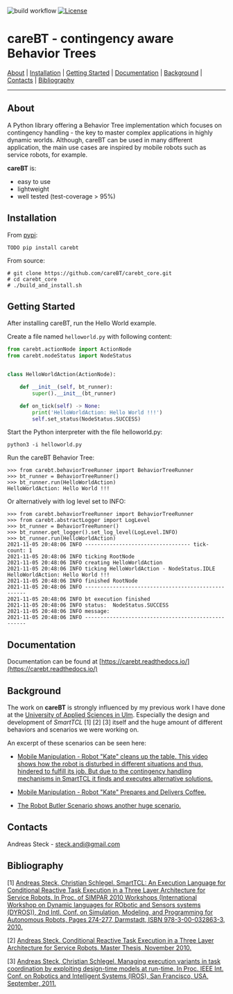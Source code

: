 ![build workflow](https://github.com/CareBT/carebt_core/actions/workflows/python-app.yml/badge.svg)
[![License](https://img.shields.io/badge/License-Apache%202.0-blue.svg)](https://opensource.org/licenses/Apache-2.0)

# careBT - contingency aware Behavior Trees

[About](#about) | [Installation](#installation) | [Getting Started](#getting-started) | [Documentation](#documentation) | [Background](#background) | [Contacts](#contacts) | [Bibliography](#bibliography)

-----

## About
A Python library offering a Behavior Tree implementation which focuses on contingency handling - the key to master complex applications in highly dynamic worlds. Although, careBT can be used in many different application, the main use cases are inspired by mobile robots such as service robots, for example.

**careBT** is:
- easy to use
- lightweight
- well tested (test-coverage > 95%)

## Installation

From [pypi](https://pypi.python.org/pypi/carebt):
```
TODO pip install carebt
```

From source:
```
# git clone https://github.com/careBT/carebt_core.git
# cd carebt_core
# ./build_and_install.sh
```

## Getting Started

After installing careBT, run the Hello World example.

Create a file named `helloworld.py` with following content:
``` python
from carebt.actionNode import ActionNode
from carebt.nodeStatus import NodeStatus


class HelloWorldAction(ActionNode):

    def __init__(self, bt_runner):
        super().__init__(bt_runner)

    def on_tick(self) -> None:
        print('HelloWorldAction: Hello World !!!')
        self.set_status(NodeStatus.SUCCESS)

```

Start the Python interpreter with the file helloworld.py:
```
python3 -i helloworld.py
```

Run the careBT Behavior Tree:
```
>>> from carebt.behaviorTreeRunner import BehaviorTreeRunner
>>> bt_runner = BehaviorTreeRunner()
>>> bt_runner.run(HelloWorldAction)
HelloWorldAction: Hello World !!!
```
Or alternatively with log level set to INFO:
```
>>> from carebt.behaviorTreeRunner import BehaviorTreeRunner
>>> from carebt.abstractLogger import LogLevel
>>> bt_runner = BehaviorTreeRunner()
>>> bt_runner.get_logger().set_log_level(LogLevel.INFO)
>>> bt_runner.run(HelloWorldAction)
2021-11-05 20:48:06 INFO ---------------------------------- tick-count: 1
2021-11-05 20:48:06 INFO ticking RootNode
2021-11-05 20:48:06 INFO creating HelloWorldAction
2021-11-05 20:48:06 INFO ticking HelloWorldAction - NodeStatus.IDLE
HelloWorldAction: Hello World !!!
2021-11-05 20:48:06 INFO finished RootNode
2021-11-05 20:48:06 INFO ---------------------------------------------------
2021-11-05 20:48:06 INFO bt execution finished
2021-11-05 20:48:06 INFO status:  NodeStatus.SUCCESS
2021-11-05 20:48:06 INFO message: 
2021-11-05 20:48:06 INFO ---------------------------------------------------
```

## Documentation

Documentation can be found at [https://carebt.readthedocs.io/](https://carebt.readthedocs.io/)

## Background

The work on **careBT** is strongly influenced by my previous work I have done at the [University of Applied
Sciences in Ulm](https://www.servicerobotik-ulm.de/). Especially the design and development of *SmartTCL* [1] [2] [3] itself and the huge amount of different
behaviors and scenarios we were working on.

An excerpt of these scenarios can be seen here:
* [Mobile Manipulation - Robot "Kate" cleans up the table. This video shows how the robot is disturbed in different situations and thus, hindered to fulfill its job. But due to the contingency handling mechanisms in SmartTCL it finds and executes alternative solutions.](https://www.youtube.com/watch?v=xtLK-655v7k)

* [Mobile Manipulation - Robot "Kate" Prepares and Delivers Coffee.](https://www.youtube.com/watch?v=B4E1uC3Cbps)

* [The Robot Butler Scenario shows another huge scenario.](https://www.youtube.com/watch?v=nUM3BUCUnpY)

## Contacts

Andreas Steck - <steck.andi@gmail.com>

## Bibliography

[1] [Andreas Steck, Christian Schlegel. SmartTCL: An Execution Language for Conditional Reactive Task Execution in a Three Layer Architecture for Service Robots. In Proc. of SIMPAR 2010 Workshops (International Workshop on Dynamic languages for RObotic and Sensors systems (DYROS)), 2nd Intl. Conf. on Simulation, Modeling, and Programming for Autonomous Robots, Pages 274-277, Darmstadt, ISBN 978-3-00-032863-3, 2010.](https://www.researchgate.net/publication/259389996_SmartTCL_An_Execution_Language_for_Conditional_Reactive_Task_Execution_in_a_Three_Layer_Architecture_for_Service_Robots)

[2] [Andreas Steck. Conditional Reactive Task Execution in a Three Layer Architecture for Service Robots. Master Thesis, November 2010.](http://www.servicerobotik-ulm.de/drupal/sites/default/files/masterthesis-steck.pdf)

[3] [Andreas Steck, Christian Schlegel. Managing execution variants in task coordination by exploiting design-time models at run-time. In Proc. IEEE Int. Conf. on Robotics and Intelligent Systems (IROS), San Francisco, USA, September, 2011.](https://ras.papercept.net/conferences/conferences/IROS11/program/IROS11_ContentListWeb_3.html)

